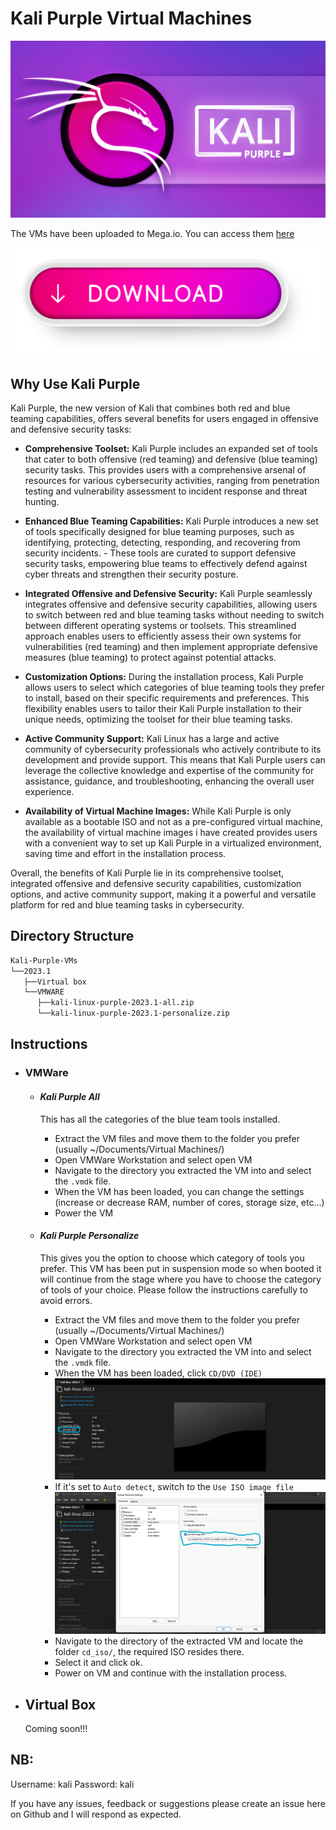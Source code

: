 # Kali Purple Virtual Machines

![kali-purple](img/kali-purple.jpg)

The VMs have been uploaded to Mega.io. You can access them [here](https://mega.nz/folder/YnJjjLzB#IkjaH6In2SnQ2fkLprDk2A)

[![download](img/download.png)](https://mega.nz/folder/YnJjjLzB#IkjaH6In2SnQ2fkLprDk2A)

## Why Use Kali Purple
Kali Purple, the new version of Kali that combines both red and blue teaming capabilities, offers several benefits for users engaged in offensive and defensive security tasks:

- **Comprehensive Toolset:** Kali Purple includes an expanded set of tools that cater to both offensive (red teaming) and defensive (blue teaming) security tasks. This provides users with a comprehensive arsenal of resources for various cybersecurity activities, ranging from penetration testing and vulnerability assessment to incident response and threat hunting.

- **Enhanced Blue Teaming Capabilities:** Kali Purple introduces a new set of tools specifically designed for blue teaming purposes, such as identifying, protecting, detecting, responding, and recovering from security incidents. - These tools are curated to support defensive security tasks, empowering blue teams to effectively defend against cyber threats and strengthen their security posture.

- **Integrated Offensive and Defensive Security:** Kali Purple seamlessly integrates offensive and defensive security capabilities, allowing users to switch between red and blue teaming tasks without needing to switch between different operating systems or toolsets. This streamlined approach enables users to efficiently assess their own systems for vulnerabilities (red teaming) and then implement appropriate defensive measures (blue teaming) to protect against potential attacks.

- **Customization Options:** During the installation process, Kali Purple allows users to select which categories of blue teaming tools they prefer to install, based on their specific requirements and preferences. This flexibility enables users to tailor their Kali Purple installation to their unique needs, optimizing the toolset for their blue teaming tasks.

- **Active Community Support:** Kali Linux has a large and active community of cybersecurity professionals who actively contribute to its development and provide support. This means that Kali Purple users can leverage the collective knowledge and expertise of the community for assistance, guidance, and troubleshooting, enhancing the overall user experience.

- **Availability of Virtual Machine Images:** While Kali Purple is only available as a bootable ISO and not as a pre-configured virtual machine, the availability of virtual machine images i have created provides users with a convenient way to set up Kali Purple in a virtualized environment, saving time and effort in the installation process.

Overall, the benefits of Kali Purple lie in its comprehensive toolset, integrated offensive and defensive security capabilities, customization options, and active community support, making it a powerful and versatile platform for red and blue teaming tasks in cybersecurity.

## Directory Structure
```bash
Kali-Purple-VMs
└──2023.1
   ├──Virtual box
   └──VMWARE
      ├──kali-linux-purple-2023.1-all.zip
      └──kali-linux-purple-2023.1-personalize.zip
```
## Instructions
- ### VMWare
	- #### <strong>*Kali Purple All*</strong>
		This has all the categories of the blue team tools installed.

		- Extract the VM files and move them to the folder you prefer (usually ~/Documents/Virtual Machines/)
		- Open VMWare Workstation and select open VM
		- Navigate to the directory you extracted the VM into and select the `.vmdk` file. 
		- When the VM has been loaded, you can change the settings (increase or decrease RAM, number of cores, storage size, etc...)
		- Power the VM
	- #### <strong>*Kali Purple Personalize*</strong>
		This gives you the option to choose which category of tools you prefer. This VM has been put in suspension mode so when booted it will continue from the stage where you have to choose the category of tools of your choice. Please follow the instructions carefully to avoid errors.

		- Extract the VM files and move them to the folder you prefer (usually ~/Documents/Virtual Machines/)
		- Open VMWare Workstation and select open VM
		- Navigate to the directory you extracted the VM into and select the `.vmdk` file. 
		- When the VM has been loaded, click `CD/DVD (IDE)`
		![cd-dvd](img/shot-1.png)
		- If it's set to `Auto detect`, switch to the `Use ISO image file`
		![iso_image](img/shot-2.png)
		- Navigate to the directory of the extracted VM and locate the folder `cd_iso/`, the required ISO resides there.
		- Select it and click ok.
		- Power on VM and continue with the installation process.


- ## Virtual Box
	Coming soon!!!

## NB:
Username: kali
Password: kali 

If you have any issues, feedback or suggestions please create an issue here on Github and I will respond as expected.

